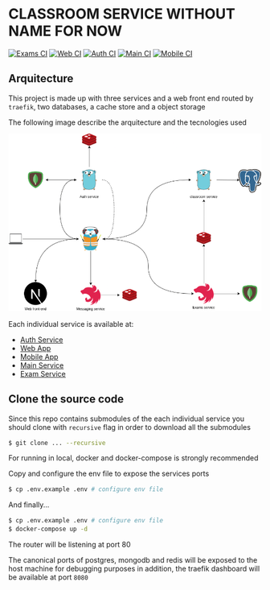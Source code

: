 # CLASSROOM SERVICE WITHOUT NAME FOR NOW

[![Exams CI](https://github.com/Binaretech/Classroom-Exam-Service/actions/workflows/node.js.yml/badge.svg)](https://github.com/Binaretech/Classroom-Exam-Service/actions/workflows/node.js.yml)
[![Web CI](https://github.com/Binaretech/classroom-web/actions/workflows/node.js.yml/badge.svg)](https://github.com/Binaretech/classroom-web/actions/workflows/node.js.yml)
[![Auth CI](https://github.com/Binaretech/classroom-auth/actions/workflows/go.yml/badge.svg)](https://github.com/Binaretech/classroom-auth/actions/workflows/go.yml)
[![Main CI](https://github.com/Binaretech/classroom-main/actions/workflows/go.yml/badge.svg)](https://github.com/Binaretech/classroom-main/actions/workflows/go.yml)
[![Mobile CI](https://github.com/Binaretech/classroom-mobile/actions/workflows/main.yml/badge.svg)](https://github.com/Binaretech/classroom-mobile/actions/workflows/main.yml)

## Arquitecture

This project is made up with three services and a web front end routed by `traefik`, two databases, a cache store and a object storage

The following image describe the arquitecture and the tecnologies used

![arquitecture](https://github.com/Binaretech/classroom/blob/main/img/clasroom-diagram.png)

Each individual service is available at:

- [Auth Service](https://github.com/Binaretech/classroom-auth)
- [Web App](https://github.com/Binaretech/classroom-web)
- [Mobile App](https://github.com/Binaretech/classroom-mobile)
- [Main Service](https://github.com/Binaretech/classroom-main)
- [Exam Service](https://github.com/Binaretech/Classroom-Exam-Service)

## Clone the source code

Since this repo contains submodules of the each individual service you should clone with `recursive` flag in order to download all the submodules

```bash
$ git clone ... --recursive
```

For running in local, docker and docker-compose is strongly recommended

Copy and configure the env file to expose the services ports

```bash
$ cp .env.example .env # configure env file
```

And finally...

```bash
$ cp .env.example .env # configure env file
$ docker-compose up -d
```

The router will be listening at port 80

The canonical ports of postgres, mongodb and redis will be exposed to the host machine for debugging purposes in addition, the traefik dashboard will be available at port `8080`
